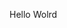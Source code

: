 Hello Wolrd



















































































































































































































































































































































































































































































































































































































































































































































































































































































































































































































































































































































































































































































































































































































































































































































































































































































































































































































































































































































































































































































































































































































































































































































































































































































































































































































































































































































































































































































































































































































































































































































































































































































































































































































































































































































































































































































































































































































































































































